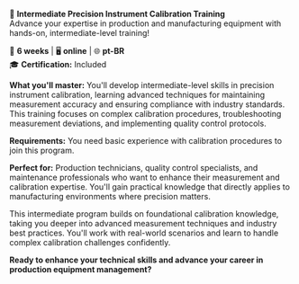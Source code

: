 🚀 **Intermediate Precision Instrument Calibration Training**  
Advance your expertise in production and manufacturing equipment with hands-on, intermediate-level training!

📅 **6 weeks** | 🖥 **online** | 🌐 **pt-BR**  
🎓 **Certification:** Included

**What you'll master:**
You'll develop intermediate-level skills in precision instrument calibration, learning advanced techniques for maintaining measurement accuracy and ensuring compliance with industry standards. This training focuses on complex calibration procedures, troubleshooting measurement deviations, and implementing quality control protocols.

**Requirements:**
You need basic experience with calibration procedures to join this program.

**Perfect for:**
Production technicians, quality control specialists, and maintenance professionals who want to enhance their measurement and calibration expertise. You'll gain practical knowledge that directly applies to manufacturing environments where precision matters.

This intermediate program builds on foundational calibration knowledge, taking you deeper into advanced measurement techniques and industry best practices. You'll work with real-world scenarios and learn to handle complex calibration challenges confidently.

**Ready to enhance your technical skills and advance your career in production equipment management?**